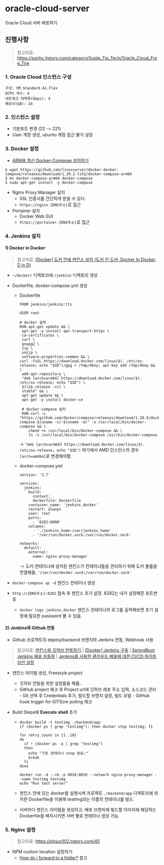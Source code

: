 # oracle-cloud-server

Oracle Cloud 서버 배포하기

## 진행사항

> 참고자료: https://sonhc.tistory.com/category/Guide_Tip_Tech/Oracle_Cloud_Free_Tire

### 1. Oracle Cloud 인스턴스 구성

```
구성: VM.Standard.A1.Flex
OCPU 개수: 4
네트워크 대역폭(Gbps): 4
메모리(GB): 24
```

### 2. 인스턴스 설정

- 기본포트 변경 (22 -> 221)
- User 계정 생성, ubuntu 계정 접근 불가 설정

### 3. Docker 설정

- [ARM용 최신 Docker-Compose 설치하기](https://blog.dalso.org/article/arm%EC%9A%A9-%EC%B5%9C%EC%8B%A0-docker-compose-%EC%84%A4%EC%B9%98%ED%95%98%EA%B8%B0)

```
$ wget https://github.com/linuxserver/docker-docker-compose/releases/download/1.29.2-ls51/docker-compose-arm64
$ mv docker-compose-arm64 docker-compose
$ sudo apt-get install -y docker-compose
```

- Nginx Proxy Manager 설치
  - SSL 인증서를 간단하게 받을 수 있다.
  - `https://nginx.{DNS주소}`로 접근
- Portainer 설치
  - Docker Web GUI
  - `https://portainer.{DNS주소}`로 접근

### 4. Jenkins 설치

#### 1) Docker in Docker

> 참고자료: [[Docker] 도커 안에 젠킨스 설치 (도커 인 도커, Docker In Docker, D in D)](https://narup.tistory.com/228)

- `~/docker/` 디렉토리에 `/jenkins` 디렉토리 생성

- Dockerfile, docker-compose.yml 생성

  - Dockerfile

    ```
    FROM jenkins/jenkins:lts
    
    USER root
    
    # docker 설치
    RUN apt-get update && \
     apt-get -y install apt-transport-https \
     ca-certificates \
     curl \
     gnupg2 \
     zip \
     unzip \
     software-properties-common && \
    curl -fsSL https://download.docker.com/linux/$(. /etc/os-release; echo "$ID")/gpg > /tmp/dkey; apt-key add /tmp/dkey && \
     add-apt-repository \
     "deb [arch=arm64] https://download.docker.com/linux/$(. /etc/os-release; echo "$ID") \
     $(lsb_release -cs) \
     stable" && \
     apt-get update && \
     apt-get -y install docker-ce
     
     # docker-compose 설치
     RUN curl -L "https://github.com/docker/compose/releases/download/1.28.5/docker-compose-$(uname -s)-$(uname -m)" -o /usr/local/bin/docker-compose && \
        chmod +x /usr/local/bin/docker-compose && \
        ln -s /usr/local/bin/docker-compose /usr/bin/docker-compose
    ```

    -> `"deb [arch=arm64] https://download.docker.com/linux/$(. /etc/os-release; echo "$ID")` 여기에서 AMD 인스턴스의 경우 `[arch=amd64]`로 변경해야함.

  - docker-compose.yml

    ```
    version: '3.7'
    
    services:
      jenkins:
        build:
          context: .
          dockerfile: Dockerfile
        container_name: 'jenkins_docker'
        restart: always
        user: root
        ports:
          - '8282:8080'
        volumes:
          - './jenkins_home:/var/jenkins_home'
          - '/var/run/docker.sock:/var/run/docker.sock'
    
    networks:
      default:
        external:
          name: nginx-proxy-manager
    ```

    -> 도커 컨테이너에 설치된 젠킨스가 컨테이너들을 관리하기 위해 도커 볼륨을 연결해줌. `'/var/run/docker.sock:/var/run/docker.sock'`

- `docker-compose up -d` 젠킨스 컨테이너 생성
- `http://{DNS주소}:8282` 접속 후 젠킨스 초기 설정. 8282는 내가 설정해준 포트번호
  - `docker logs jenkins_docker` 젠킨스 컨테이너의 로그를 출력해보면 초기 설정에 필요한 password 볼 수 있음.

#### 2) Jenkins와 Github 연동

- Github 프로젝트의 deploy/backend 브랜치와 Jenkins 연동, Webhook 사용

> 참고자료: 
> [젠킨스와 깃허브 연동하기](https://yermi.tistory.com/entry/Jenkins-%EC%A0%A0%ED%82%A8%EC%8A%A4Jenkins%EC%99%80-%EA%B9%83%ED%97%88%EB%B8%8CGithub-%EC%97%B0%EB%8F%99%ED%95%98%EA%B8%B0-Github%EC%97%90-%EC%98%AC%EB%A6%B0-%ED%94%84%EB%A1%9C%EC%A0%9D%ED%8A%B8-Jenkins%EB%A1%9C-build%ED%95%98%EA%B8%B0) | 
> [[Docker] Jenkins 구축](https://dev-play.tistory.com/entry/Docker-Jenkins-%EA%B5%AC%EC%B6%95) | 
> [SpringBoot Jenkins 배포 자동화](https://heekng.tistory.com/139) | 
> [Jenkins를 사용한 클라우드 배포에 대한 CI/CD 파이프라인 설정](https://docs.oracle.com/ko/solutions/cicd-pipeline/index.html#GUID-D5231DA5-98CB-4690-B15F-656181B0080C)

- 젠킨스 아이템 생성, Freestyle project

  - 깃허브 연동을 위한 설정들을 해줌..
  - GitHub project 체크 후 Project url에 깃허브 레포 주소 입력, 소스코드 관리 - Git 선택 후 Credentials 추가, 빌드할 브랜치 설정, 빌드 유발 - GitHub hook trigger for GITScm polling 체크

- Build Steps에 **Execute shell** 추가

  - ```
    docker build -t testimg ./backend/app
    if (docker ps | grep "testimg"); then docker stop testimg; fi
    
    for retry_count in {1..10}
    do
      if ! (docker ps -a | grep "testimg")
      then
        echo "기존 컨테이너 stop 완료✅"
        break
      fi
    done
    
    docker run -d --rm -p 8010:8010 --network nginx-proxy-manager --name testimg testimg
    echo "Run test server"
    ```

  - 젠킨스 안에 있는 docker를 실행시켜 프로젝트 `./backend/app` 디렉토리에 위치한 Dockerfile을 이용해 testimg라는 이름의 컨테이너를 빌드. 

  - 서버마다 젠킨스 아이템을 생성하고, 배포 브랜치에 빌드할 이미지에 해당하는 Dockerfile을 배치시키면 서버 별로 컨테이너 생성 가능.

### 5. Nginx 설정
> 참고자료: https://phsun102.tistory.com/45
- NPM custom location 설정하기
  - [How do i forward to a folder?](https://github.com/NginxProxyManager/nginx-proxy-manager/issues/104) 참고

